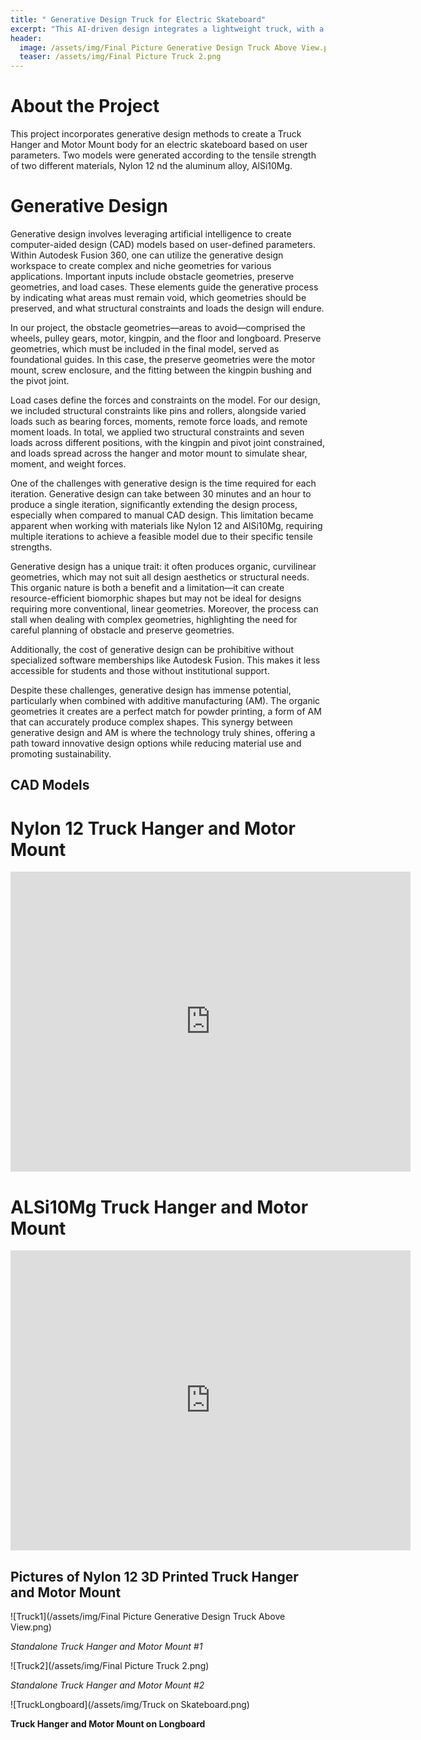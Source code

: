 ```yaml
---
title: " Generative Design Truck for Electric Skateboard"
excerpt: "This AI-driven design integrates a lightweight truck, with a motor mount for an electric skateboard motor. "
header:
  image: /assets/img/Final Picture Generative Design Truck Above View.png
  teaser: /assets/img/Final Picture Truck 2.png
---
```

# About the Project 

This project incorporates generative design methods to create a Truck Hanger and Motor Mount body for an electric skateboard based on user parameters. Two models were generated according to the tensile strength of two different materials, Nylon 12 nd the aluminum alloy, AlSi10Mg. 

# Generative Design 

Generative design involves leveraging artificial intelligence to create computer-aided design (CAD) models based on user-defined parameters. Within Autodesk Fusion 360, one can utilize the generative design workspace to create complex and niche geometries for various applications.  Important inputs include obstacle geometries, preserve geometries, and load cases. These elements guide the generative process by indicating what areas must remain void, which geometries should be preserved, and what structural constraints and loads the design will endure.

In our project, the obstacle geometries—areas to avoid—comprised the wheels, pulley gears, motor, kingpin, and the floor and longboard. Preserve geometries, which must be included in the final model, served as foundational guides. In this case, the preserve geometries were the motor mount, screw enclosure, and the fitting between the kingpin bushing and the pivot joint.

Load cases define the forces and constraints on the model. For our design, we included structural constraints like pins and rollers, alongside varied loads such as bearing forces, moments, remote force loads, and remote moment loads. In total, we applied two structural constraints and seven loads across different positions, with the kingpin and pivot joint constrained, and loads spread across the hanger and motor mount to simulate shear, moment, and weight forces.

One of the challenges with generative design is the time required for each iteration. Generative design can take between 30 minutes and an hour to produce a single iteration, significantly extending the design process, especially when compared to manual CAD design. This limitation became apparent when working with materials like Nylon 12 and AlSi10Mg, requiring multiple iterations to achieve a feasible model due to their specific tensile strengths.

Generative design has a unique trait: it often produces organic, curvilinear geometries, which may not suit all design aesthetics or structural needs. This organic nature is both a benefit and a limitation—it can create resource-efficient biomorphic shapes but may not be ideal for designs requiring more conventional, linear geometries. Moreover, the process can stall when dealing with complex geometries, highlighting the need for careful planning of obstacle and preserve geometries.

Additionally, the cost of generative design can be prohibitive without specialized software memberships like Autodesk Fusion. This makes it less accessible for students and those without institutional support.

Despite these challenges, generative design has immense potential, particularly when combined with additive manufacturing (AM). The organic geometries it creates are a perfect match for powder printing, a form of AM that can accurately produce complex shapes. This synergy between generative design and AM is where the technology truly shines, offering a path toward innovative design options while reducing material use and promoting sustainability.


## CAD Models

# Nylon 12 Truck Hanger and Motor Mount

<iframe src="https://vanderbilt643.autodesk360.com/shares/public/SH512d4QTec90decfa6e650066993f9208e8?mode=embed" width="640" height="480" allowfullscreen="true" webkitallowfullscreen="true" mozallowfullscreen="true"  frameborder="0"></iframe>

# ALSi10Mg Truck Hanger and Motor Mount

<iframe src="https://vanderbilt643.autodesk360.com/shares/public/SH512d4QTec90decfa6ee949501a58764ee2?mode=embed" width="640" height="480" allowfullscreen="true" webkitallowfullscreen="true" mozallowfullscreen="true"  frameborder="0"></iframe>

## Pictures of Nylon 12 3D Printed Truck Hanger and Motor Mount

![Truck1](/assets/img/Final Picture Generative Design Truck Above View.png)

*Standalone Truck Hanger and Motor Mount #1*

![Truck2](/assets/img/Final Picture Truck 2.png)

*Standalone Truck Hanger and Motor Mount #2*

![TruckLongboard](/assets/img/Truck on Skateboard.png)

**Truck Hanger and Motor Mount on Longboard**

